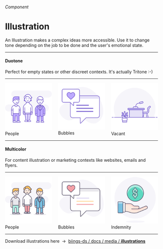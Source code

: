 <h6 class="subtitle is-5 has-text-grey has-text-weight-semibold">Component</h6><h1 class="title is-1 has-text-weight-bold">Illustration</h1>
<p class="subtitle is-5">
    An <span class="has-text-weight-semibold">Illustration</span> makes a complex ideas more accessible. Use it to change tone depending on the job to be done and the user's emotional state.
</p>

<hr class="is-large is-visible">

<h4 class="title is-4">Duotone</h4>
<div class="subtitle">Perfect for empty states or other discreet contexts. It's actually Tritone :-)</div>

<hr>

<div class="columns is-multiline has-text-centered">
    <div class="column is-4 box"><img src="media/illustrations/people-duo.svg" width="180"><div class="subtitle is-6">People</div></div>
    <div class="column is-4 box"><img src="media/illustrations/bubbles-duo.svg" width="180"><div class="subtitle is-6">Bubbles</div></div>
    <div class="column is-4 box"><img src="media/illustrations/vacant-duo.svg" width="180"><div class="subtitle is-6">Vacant</div></div>
</div>

<hr class="is-large is-visible">

<h4 class="title is-4">Multicolor</h4>
<div class="subtitle">For content illustration or marketing contexts like websites, emails and flyers.</div>

<hr>

<div class="columns is-multiline has-text-centered">
    <div class="column is-4 box"><img src="media/illustrations/people.svg" width="180"><div class="subtitle is-6">People</div></div>
    <div class="column is-4 box"><img src="media/illustrations/bubbles.svg" width="180"><div class="subtitle is-6">Bubbles</div></div>
    <div class="column is-4 box"><img src="media/illustrations/indemnity.svg" width="180"><div class="subtitle is-6">Indemnity</div></div>
</div>

<hr>

<div class="box is-bordered">
    Download illustrations here &nbsp;→&nbsp; <a href="https://github.com/ForsysInteractive/biings-ds/tree/master/docs/media/illustrations" target="blank">biings-ds / docs / media / <strong>illustrations</strong></a>
</div>